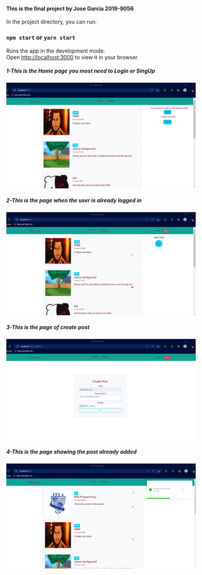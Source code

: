 
<h4>This is the final project by Jose Garcia 2019-9056</h4>

In the project directory, you can run:

### `npm start` or `yarn start`

Runs the app in the development mode.\
Open [http://localhost:3000](http://localhost:3000) to view it in your browser.

<h5>1-This is the Home page you most need to Login or SingUp</h5>

![First screenshot](./src/components/img/capturePf1.png)

<h5>2-This is the page when the user is already logged in</h5>

![Second screenshot](./src/components/img/capturePf2.png)

<h5>3-This is the page of create post</h5>

![Third screenshot](./src/components/img/capturePf3.png)

<h5>4-This is the page showing the post already added</h5>

![Fourth screenshot](./src/components/img/capturePf4.png)

